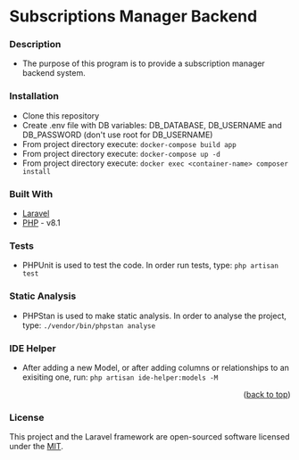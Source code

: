 # Subscriptions Manager Backend

### Description
* The purpose of this program is to provide a subscription manager backend system.

### Installation
* Clone this repository
* Create .env file with DB variables: DB_DATABASE, DB_USERNAME and DB_PASSWORD (don't use root for DB_USERNAME)
* From project directory execute: ```docker-compose build app```
* From project directory execute: ```docker-compose up -d```
* From project directory execute: ```docker exec <container-name> composer install```

### Built With
* [Laravel](https://laravel.com/)
* [PHP](https://www.php.net/) - v8.1

### Tests
* PHPUnit is used to test the code. In order run tests, type: ```php artisan test```

### Static Analysis
* PHPStan is used to make static analysis. In order to analyse the project, type: ```./vendor/bin/phpstan analyse```

### IDE Helper
* After adding a new Model, or after adding columns or relationships to an exisiting one, run: ```php artisan ide-helper:models -M```

<p align="right">(<a href="#top">back to top</a>)</p>

### License
This project and the Laravel framework are open-sourced software licensed under the [MIT](https://opensource.org/licenses/MIT).
